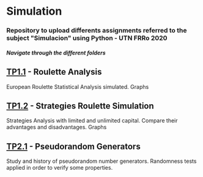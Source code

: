 # Simulation
### Repository to upload differents assignments referred to the subject "Simulacion" using Python - UTN FRRo 2020

##### Navigate through the different folders

## [TP1.1] - Roulette Analysis
European Roulette Statistical Analysis simulated. Graphs

## [TP1.2] - Strategies Roulette Simulation
Strategies Analysis with limited and unlimited capital. Compare their advantages and disadvantages. Graphs

## [TP2.1] - Pseudorandom Generators
Study and history of pseudorandom number generators. Randomness tests applied in order to verify some properties.

[TP1.1]: ./tp1.1
[TP1.2]: ./tp1.2
[TP2.1]: ./TP2.1
